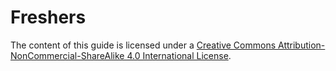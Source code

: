 # Freshers


The content of this guide is licensed under a [Creative Commons Attribution-NonCommercial-ShareAlike 4.0 International License](http://creativecommons.org/licenses/by-nc-sa/4.0/).
